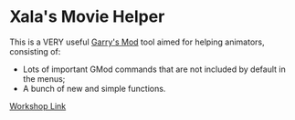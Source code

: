 # Xala's Movie Helper

This is a VERY useful [Garry's Mod](http://store.steampowered.com/app/4000) tool aimed for helping animators, consisting of:

- Lots of important GMod commands that are not included by default in the menus;
- A bunch of new and simple functions.

[Workshop Link](http://steamcommunity.com/sharedfiles/filedetails/?id=177717299)
